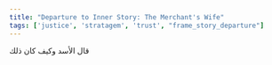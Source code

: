 ```yaml
---
title: "Departure to Inner Story: The Merchant's Wife"
tags: ['justice', 'stratagem', 'trust', "frame_story_departure"]
---
```


 قال الأسد وكيف كان ذلك
